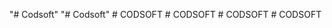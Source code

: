 "# Codsoft" 
"# Codsoft" 
#   C O D S O F T  
 #   C O D S O F T  
 #   C O D S O F T  
 #   C O D S O F T  
 